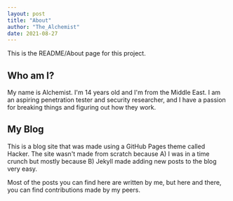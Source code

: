 ```yaml
---
layout: post
title: "About"
author: "The_Alchemist"
date: 2021-08-27
---
```


This is the README/About page for this project.

## Who am I?

My name is Alchemist. I'm 14 years old and I'm from the Middle East. I am an aspiring penetration tester and security researcher, and I have a passion for breaking things and figuring out how they work.

## My Blog

This is a blog site that was made using a GitHub Pages theme called Hacker. The site wasn't made from scratch because A) I was in a time crunch but mostly because B) Jekyll made adding new posts to the blog very easy.

Most of the posts you can find here are written by me, but here and there, you can find contributions made by my peers.